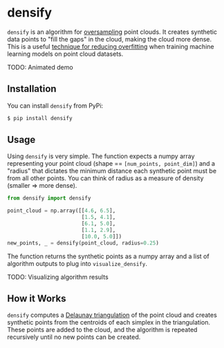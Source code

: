 # densify

`densify` is an algorithm for [oversampling](https://en.wikipedia.org/wiki/Oversampling_and_undersampling_in_data_analysis) point clouds. It creates synthetic data points to "fill the gaps" in the cloud, making the cloud more dense. This is a useful [technique for reducing overfitting](https://en.wikipedia.org/wiki/Regularization_(mathematics)) when training machine learning models on point cloud datasets.

TODO: Animated demo

## Installation

You can install `densify` from PyPi:

```bash
$ pip install densify
```

## Usage

Using `densify` is very simple. The function expects a numpy array representing your point cloud (shape == `[num_points, point_dim]`) and a "radius" that dictates the minimum distance each synthetic point must be from all other points. You can think of radius as a measure of density (smaller => more dense).

```python
from densify import densify

point_cloud = np.array([[4.6, 6.5],
                        [1.5, 4.1],
                        [6.1, 5.0],
                        [1.1, 2.9],
                        [10.0, 5.0]])
new_points, _ = densify(point_cloud, radius=0.25)
```

The function returns the synthetic points as a numpy array and a list of algorithm outputs to plug into `visualize_densify`.

TODO: Visualizing algorithm results

## How it Works

`densify` computes a [Delaunay triangulation](https://en.wikipedia.org/wiki/Delaunay_triangulation) of the point cloud and creates synthetic points from the centroids of each simplex in the triangulation. These points are added to the cloud, and the algorithm is repeated recursively until no new points can be created.
